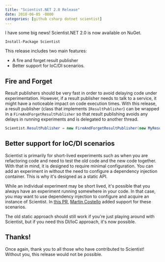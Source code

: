 ```yaml
---
title: "Scientist.NET 2.0 Release"
date: 2018-06-05 -0800
categories: [github csharp dotnet scientist]
---
```


I have some big news! Scientist.NET 2.0 is now available on NuGet.

`Install-Package Scientist`

This release includes two main features:

* A fire and forget result publisher
* Better support for IoC/DI scenarios.

## Fire and Forget

Result publishers should be very fast in order to avoid delaying code under experimentation. However, if a result publisher needs to talk to a service, it might have a noticeable impact on code execution times. With this release, a result publisher (class that implements `IResultPublisher`) can be wrapped in a `FireAndForgetResultPublisher` so that result publishing avoids any delays in running experiments and is delegated to another thread.

```csharp
Scientist.ResultPublisher = new FireAndForgetResultPublisher(new MyResultPublisher());
```

## Better support for IoC/DI scenarios

Scientist is primarily for short-lived experiments such as when you are refactoring code and need to test the old code and the new code together. With that in mind, it is designed to require minimal configuration. You can add an experiment in without the need to configure a dependency injection container. This is why it's designed as a static API.

While an individual experiment may be short lived, it's possible that you always have an experiment running somewhere in your code. In that case, you may want to use dependency injection to configure and acquire an instance of Scientist. In [this PR](https://github.com/github/Scientist.net/pull/108), [Martin Costello](https://martincostello.com/) added support for these scenarios.

The old static approach should still work if you're just playing around with Scientist, but if you need this DI/IoC approach, it's now possible.

## Thanks!

Once again, thank you to all those who have contributed to Scientist! Without you, this release would not be possible.
